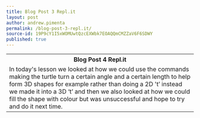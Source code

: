 ```yaml
---
title: Blog Post 3 Repl.it
layout: post
author: andrew.pimenta
permalink: /blog-post-3-repl.it/
source-id: 19P9cY1I5xWOMUwtQzcEXWbk7EOAQQmCMZZaV6F6SDWY
published: true
---
```

<table>
  <tr>
    <th>Blog Post 4 Repl.it</th>
  </tr>
  <tr>
    <td>In today's lesson we looked at how we could use the commands making the turtle turn a certain angle and a certain length to help form 3D shapes for example rather than doing a 2D 't’ instead we made it into a 3D ‘t’ and then we also looked at how we could fill the shape with colour but was unsuccessful and hope to try and do it next time.</td>
  </tr>
</table>


